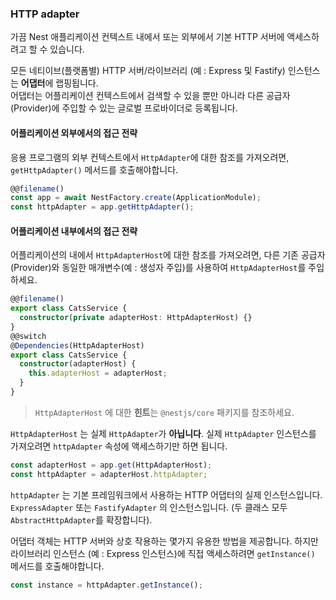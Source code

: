### HTTP adapter

가끔 Nest 애플리케이션 컨텍스트 내에서 또는 외부에서 기본 HTTP 서버에 액세스하려고 할 수 있습니다.

모든 네티이브(플랫폼별) HTTP 서버/라이브러리 (예 : Express 및 Fastify) 인스턴스는 **어댑터**에 랩핑됩니다.<br>어댑터는 어플리케이션 컨텍스트에서 검색할 수 있을 뿐만 아니라 다른 공급자(Provider)에 주입할 수 있는 글로벌 프로바이더로 등록됩니다.

#### 어플리케이션 외부에서의 접근 전략

응용 프로그램의 외부 컨텍스트에서 `HttpAdapter`에 대한 참조를 가져오려면, `getHttpAdapter()` 메서드를 호출해야합니다.

```typescript
@@filename()
const app = await NestFactory.create(ApplicationModule);
const httpAdapter = app.getHttpAdapter();
```

#### 어플리케이션 내부에서의 접근 전략

어플리케이션의 내에서 `HttpAdapterHost`에 대한 참조를 가져오려면, 다른 기존 공급자(Provider)와 동일한 매개변수(예 : 생성자 주입)를 사용하여 `HttpAdapterHost`를 주입하세요.

```typescript
@@filename()
export class CatsService {
  constructor(private adapterHost: HttpAdapterHost) {}
}
@@switch
@Dependencies(HttpAdapterHost)
export class CatsService {
  constructor(adapterHost) {
    this.adapterHost = adapterHost;
  }
}
```

> `HttpAdapterHost` 에 대한 **힌트**는  `@nestjs/core` 패키지를 참조하세요.

`HttpAdapterHost` 는 실제 `HttpAdapter`가 **아닙니다**. 실제 `HttpAdapter` 인스턴스를 가져오려면 `httpAdapter` 속성에 액세스하기만 하면 됩니다.

```typescript
const adapterHost = app.get(HttpAdapterHost);
const httpAdapter = adapterHost.httpAdapter;
```

`httpAdapter` 는 기본 프레임워크에서 사용하는 HTTP 어댑터의 실제 인스턴스입니다. <br>`ExpressAdapter` 또는 `FastifyAdapter` 의 인스턴스입니다. (두 클래스 모두 `AbstractHttpAdapter`를 확장합니다).

어댑터 객체는 HTTP 서버와 상호 작용하는 몇가지 유용한 방법을 제공합니다. 하지만 라이브러리 인스턴스 (예 : Express 인스턴스)에 직접 액세스하려면 `getInstance()` 메서드를 호출해야합니다.

```typescript
const instance = httpAdapter.getInstance();
```
